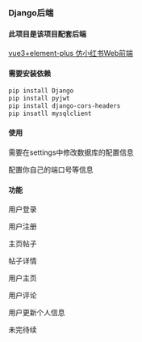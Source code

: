 ### Django后端

#### 此项目是该项目配套后端
[vue3+element-plus 仿小红书Web前端](https://github.com/xishandong/Vue3_web_redbook)

#### 需要安装依赖
``` bash
pip install Django
pip install pyjwt
pip install django-cors-headers
pip insatll mysqlclient
```

#### 使用
需要在settings中修改数据库的配置信息

配置你自己的端口号等信息

#### 功能
用户登录

用户注册

主页帖子

帖子详情

用户主页

用户评论

用户更新个人信息

未完待续
